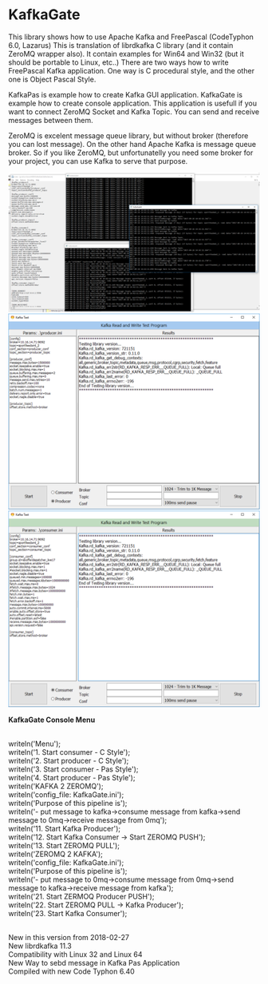 # KafkaGate

This library shows how to use Apache Kafka and FreePascal (CodeTyphon 6.0, Lazarus)
This is translation of librdkafka C library (and it contain ZeroMQ wrapper also). 
It contain examples for Win64 and Win32 (but it should be portable to Linux, etc..)
There are two ways how to write FreePascal Kafka application. 
One way is C procedural style, and the other one is Object Pascal Style.

KafkaPas is example how to create Kafka GUI application. 
KafkaGate is example how to create console application. This application is usefull if you want to connect ZeroMQ Socket and Kafka Topic. You can send and receive messages between them. 

ZeroMQ is excelent message queue library, but without broker (therefore you can lost message).
On the other hand Apache Kafka is message queue broker. So if you like ZeroMQ, but unfortunatelly you need some broker for your project, you can use Kafka to serve that purpose.

<p align="center">
  <img src="KafkaGate.png"/>
  <img src="KafkaPasProducer.png"/>
  <img src="KafkaPasConsumer.png"/>
</p>

<strong>KafkaGate Console Menu</strong>
<p align="left">
<br>writeln('Menu');
<br>writeln('1. Start consumer - C Style');
<br>writeln('2. Start producer - C Style');
<br>writeln('3. Start consumer - Pas Style');
<br>writeln('4. Start producer - Pas Style');
<br>writeln('KAFKA 2 ZEROMQ');
<br>writeln('config_file: KafkaGate.ini');
<br>writeln('Purpose of this pipeline is');
<br>writeln('- put message to kafka->consume message from kafka->send message to 0mq->receive message from 0mq');
<br>writeln('11. Start Kafka Producer');
<br>writeln('12. Start Kafka Consumer -> Start ZEROMQ PUSH');
<br>writeln('13. Start ZEROMQ PULL');
<br>writeln('ZEROMQ 2 KAFKA');
<br>writeln('config_file: KafkaGate.ini');
<br>writeln('Purpose of this pipeline is');
<br>writeln('- put message to 0mq->consume message from 0mq->send message to kafka->receive message from kafka');
<br>writeln('21. Start ZERMOQ Producer PUSH');
<br>writeln('22. Start ZEROMQ PULL -> Kafka Producer');
<br>writeln('23. Start Kafka Consumer');
</p>


</br>
New in this version from 2018-02-27
</br>
New librdkafka 11.3
</br>
Compatibility with Linux 32 and Linux 64
</br>
New Way to sebd message in Kafka Pas Application
</br>
Compiled with new Code Typhon 6.40
</br>
